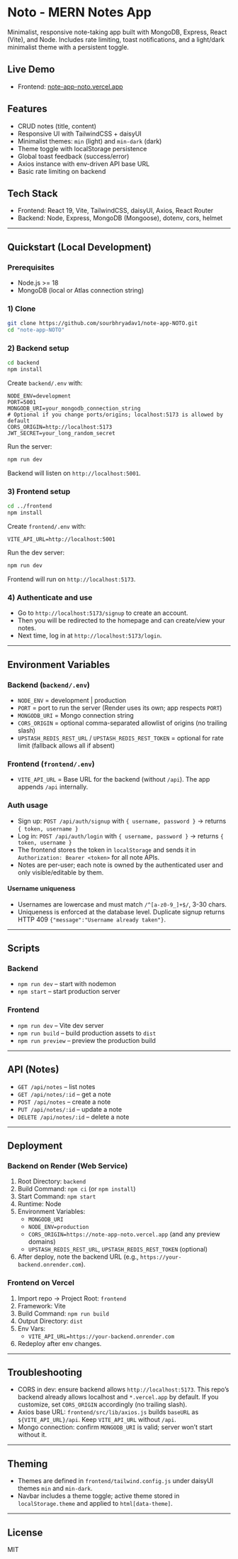 # Noto - MERN Notes App

Minimalist, responsive note-taking app built with MongoDB, Express, React (Vite), and Node. Includes rate limiting, toast notifications, and a light/dark minimalist theme with a persistent toggle.

## Live Demo
- Frontend: [note-app-noto.vercel.app](https://note-app-noto.vercel.app/)

## Features
- CRUD notes (title, content)
- Responsive UI with TailwindCSS + daisyUI
- Minimalist themes: `min` (light) and `min-dark` (dark)
- Theme toggle with localStorage persistence
- Global toast feedback (success/error)
- Axios instance with env-driven API base URL
- Basic rate limiting on backend

## Tech Stack
- Frontend: React 19, Vite, TailwindCSS, daisyUI, Axios, React Router
- Backend: Node, Express, MongoDB (Mongoose), dotenv, cors, helmet

---

## Quickstart (Local Development)

### Prerequisites
- Node.js >= 18
- MongoDB (local or Atlas connection string)

### 1) Clone
```bash
git clone https://github.com/sourbhryadav1/note-app-NOTO.git
cd "note-app-NOTO"
```

### 2) Backend setup
```bash
cd backend
npm install
```
Create `backend/.env` with:
```
NODE_ENV=development
PORT=5001
MONGODB_URI=your_mongodb_connection_string
# Optional if you change ports/origins; localhost:5173 is allowed by default
CORS_ORIGIN=http://localhost:5173
JWT_SECRET=your_long_random_secret
```
Run the server:
```bash
npm run dev
```
Backend will listen on `http://localhost:5001`.

### 3) Frontend setup
```bash
cd ../frontend
npm install
```
Create `frontend/.env` with:
```
VITE_API_URL=http://localhost:5001
```
Run the dev server:
```bash
npm run dev
```
Frontend will run on `http://localhost:5173`.

### 4) Authenticate and use
- Go to `http://localhost:5173/signup` to create an account.
- Then you will be redirected to the homepage and can create/view your notes.
- Next time, log in at `http://localhost:5173/login`.

---

## Environment Variables

### Backend (`backend/.env`)
- `NODE_ENV` = development | production
- `PORT` = port to run the server (Render uses its own; app respects `PORT`)
- `MONGODB_URI` = Mongo connection string
- `CORS_ORIGIN` = optional comma-separated allowlist of origins (no trailing slash)
- `UPSTASH_REDIS_REST_URL` / `UPSTASH_REDIS_REST_TOKEN` = optional for rate limit (fallback allows all if absent)

### Frontend (`frontend/.env`)
- `VITE_API_URL` = Base URL for the backend (without `/api`). The app appends `/api` internally.

### Auth usage
- Sign up: `POST /api/auth/signup` with `{ username, password }` → returns `{ token, username }`
- Log in: `POST /api/auth/login` with `{ username, password }` → returns `{ token, username }`
- The frontend stores the token in `localStorage` and sends it in `Authorization: Bearer <token>` for all note APIs.
- Notes are per-user; each note is owned by the authenticated user and only visible/editable by them.

#### Username uniqueness
- Usernames are lowercase and must match `/^[a-z0-9_]+$/`, 3-30 chars.
- Uniqueness is enforced at the database level. Duplicate signup returns HTTP 409 `{"message":"Username already taken"}`.

---

## Scripts

### Backend
- `npm run dev` – start with nodemon
- `npm start` – start production server

### Frontend
- `npm run dev` – Vite dev server
- `npm run build` – build production assets to `dist`
- `npm run preview` – preview the production build

---

## API (Notes)
- `GET /api/notes` – list notes
- `GET /api/notes/:id` – get a note
- `POST /api/notes` – create a note
- `PUT /api/notes/:id` – update a note
- `DELETE /api/notes/:id` – delete a note

---

## Deployment

### Backend on Render (Web Service)
1. Root Directory: `backend`
2. Build Command: `npm ci` (or `npm install`)
3. Start Command: `npm start`
4. Runtime: Node
5. Environment Variables:
   - `MONGODB_URI`
   - `NODE_ENV=production`
   - `CORS_ORIGIN=https://note-app-noto.vercel.app` (and any preview domains)
   - `UPSTASH_REDIS_REST_URL`, `UPSTASH_REDIS_REST_TOKEN` (optional)
6. After deploy, note the backend URL (e.g., `https://your-backend.onrender.com`).

### Frontend on Vercel
1. Import repo → Project Root: `frontend`
2. Framework: Vite
3. Build Command: `npm run build`
4. Output Directory: `dist`
5. Env Vars:
   - `VITE_API_URL=https://your-backend.onrender.com`
6. Redeploy after env changes.

---

## Troubleshooting
- CORS in dev: ensure backend allows `http://localhost:5173`. This repo’s backend already allows localhost and `*.vercel.app` by default. If you customize, set `CORS_ORIGIN` accordingly (no trailing slash).
- Axios base URL: `frontend/src/lib/axios.js` builds `baseURL` as `${VITE_API_URL}/api`. Keep `VITE_API_URL` without `/api`.
- Mongo connection: confirm `MONGODB_URI` is valid; server won’t start without it.

---

## Theming
- Themes are defined in `frontend/tailwind.config.js` under daisyUI themes `min` and `min-dark`.
- Navbar includes a theme toggle; active theme stored in `localStorage.theme` and applied to `html[data-theme]`.

---

## License
MIT
